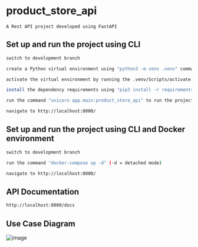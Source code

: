 # product_store_api
```
A Rest API project developed using FastAPI
```
## Set up and run the project using CLI

```sh
switch to development branch
```

```sh
create a Python virtual environment using "python3 -m venv .venv" command
```

```sh
activate the virtual environment by running the .venv/Scripts/activate
```

```sh
install the dependency requirements using "pip3 install -r requirements.txt" command
```

```sh
run the command "uvicorn app.main:product_store_api" to run the project
```

```sh
navigate to http://localhost:8000/
```



## Set up and run the project using CLI and Docker environment

```sh
switch to development branch
```


```sh
run the command "docker-compose up -d" (-d = detached mode)
```

```sh
navigate to http://localhost:8000/
```


## API Documentation

```sh
http://localhost:8000/docs
```

## Use Case Diagram
![image](https://github.com/rusirudilsh/product_store_api/assets/12104625/87e29446-17eb-457f-8e8f-bc8af9727270)




